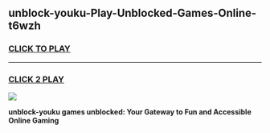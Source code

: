
## unblock-youku-Play-Unblocked-Games-Online-t6wzh
<h3>
<a href="https://premium76.site?title=unblock-youku&ref=25A">CLICK TO PLAY</a></h3>
<hr>

<h3>
<a href="https://premium76.site?title=unblock-youku&ref=25A">CLICK 2 PLAY</a>
  
</h3>

<a href="https://premium76.site?title=unblock-youku&ref=25A"><img src="https://clearcache.store/games.png"></a>


**unblock-youku games unblocked: Your Gateway to Fun and Accessible Online Gaming**
